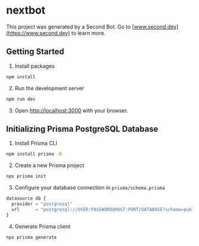 # nextbot

This project was generated by a Second Bot.  Go to [www.second.dev](https://www.second.dev) to learn more.

## Getting Started

1) Install packages

```bash
npm install
```

2) Run the development server

```bash
npm run dev
```

3) Open [http://localhost:3000](http://localhost:3000) with your browser.

## Initializing Prisma PostgreSQL Database

1) Install Prisma CLI

```bash
npm install prisma -D
```

2) Create a new Prisma project

```bash
npx prisma init
```

3) Configure your database connection in `prisma/schema.prisma`

```javascript
datasource db {
  provider = "postgresql"
  url      = "postgresql://USER:PASSWORD@HOST:PORT/DATABASE?schema=public"
}
```

4) Generate Prisma client

```bash
npx prisma generate
```